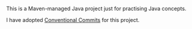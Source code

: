 This is a Maven-managed Java project just for practising Java concepts. 

I have adopted [Conventional Commits](https://www.conventionalcommits.org/en/v1.0.0/) for this project. 